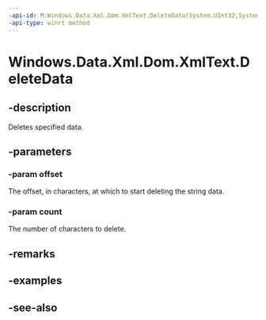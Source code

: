 ----api-id: M:Windows.Data.Xml.Dom.XmlText.DeleteData(System.UInt32,System.UInt32)
-api-type: winrt method
---<!-- Method syntaxpublic void DeleteData(System.UInt32 offset, System.UInt32 count)--># Windows.Data.Xml.Dom.XmlText.DeleteData## -descriptionDeletes specified data.## -parameters### -param offsetThe offset, in characters, at which to start deleting the string data.### -param countThe number of characters to delete.## -remarks## -examples## -see-also